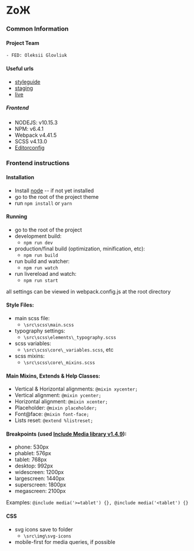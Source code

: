 # ZoЖ

### Common Information

#### Project Team

    - FED: Oleksii Glovliuk

#### Useful urls

- [styleguide]()
- [staging]()
- [live]()

##### Frontend

- NODEJS: v10.15.3
- NPM: v6.4.1
- Webpack v4.41.5
- SCSS v4.13.0
- [Editorconfig](.editorconfig)

### Frontend instructions

#### Installation
- Install [node](http://nodejs.org) -- if not yet installed
- go to the root of the project theme
- run `npm install` or `yarn`

#### Running
- go to the root of the project
- development build:
    - `npm run dev`
- production/final build (optimization, minification, etc):
    - `npm run build`
- run build and watcher:
    - `npm run watch`
- run livereload and watch:
    - `npm run start`

all settings can be viewed in webpack.config.js at the root directory

#### Style Files:
- main scss file:
    - `\src\scss\main.scss`
- typography settings:
    - `\src\scss\elements\_typography.scss`
- scss variables:
    - `\src\scss\core\_variables.scss`, etc
- scss mixins:
    - `\src\scss\core\_mixins.scss`

#### Main Mixins, Extends & Help Classes:
- Vertical & Horizontal alignments: `@mixin xycenter;`
- Vertical alignment: `@mixin ycenter;`
- Horizontal alignment: `@mixin xcenter;`
- Placeholder: `@mixin placeholder;`
- Font@face: `@mixin font-face;`
- Lists reset: `@extend %listreset;`

#### Breakpoints (used [Include Media library v1.4.9](https://include-media.com/)):

- phone: 530px
- phablet: 576px
- tablet: 768px
- desktop: 992px
- widescreen: 1200px
- largescreen: 1440px
- superscreen: 1800px
- megascreen: 2100px

Examples: `@include media('>=tablet') {}, @include media('<tablet') {}`

#### CSS
- svg icons save to folder
    - `\src\img\svg-icons`
- mobile-first for media queries, if possible
